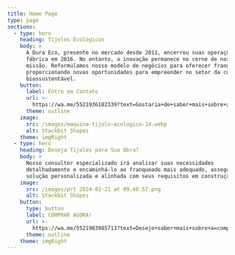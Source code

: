 ```yaml
---
title: Home Page
type: page
sections:
  - type: hero
    heading: Tijolos Ecológicos
    body: >
      A Dura Eco, presente no mercado desde 2011, encerrou suas operações como
      fábrica em 2016. No entanto, a inovação permanece no cerne de nossa
      missão. Reformulamos nosso modelo de negócios para oferecer franquias,
      proporcionando novas oportunidades para empreender no setor da construção
      biossustentável. 
    button:
      label: Entre em Contato
      url: >-
        https://wa.me/5521936182339?text=Gostaria+de+saber+mais+sobre+a+Franquia+DuraEco
      theme: outline
    image:
      src: /images/maquina-tijolo-ecologico-14.webp
      alt: Stackbit Shapes
    theme: imgRight
  - type: hero
    heading: Deseja Tijolos para Sua Obra?
    body: >
      Nosso consultor especializado irá analisar suas necessidades
      detalhadamente e encaminhá-lo ao franqueado mais adequado, assegurando uma
      solução personalizada e alinhada com seus requisitos em construção.
    image:
      src: /images/prt 2024-02-21 at 09.48.57.png
      alt: Stackbit Shapes
    button:
      type: button
      label: COMPRAR AGORA!
      url: >-
        https://wa.me/5521983985713?text=Desejo+saber+mais+sobre+a=compra+de+tijolos+para+minha+obra
      theme: outline
    theme: imgRight
---
```

